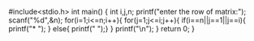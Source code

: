 #include<stdio.h>
int main()
{
    int i,j,n;
    printf("enter the row of matrix:");
    scanf("%d",&n);
    for(i=1;i<=n;i++){
    for(j=1;j<=i;j++){
    if(i==n||j==1||j==i){
    printf("* ");
} 
else{
printf("  ");}
}
printf("\n");
}
return 0;
}
